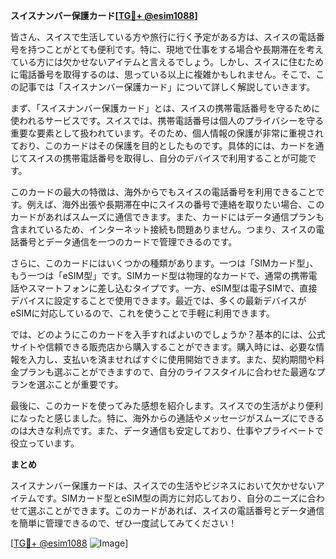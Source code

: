 **スイスナンバー保護カード[[TG💪+ @esim1088](https://t.me/s/esim1088)]**

皆さん、スイスで生活している方や旅行に行く予定がある方は、スイスの電話番号を持つことがとても便利です。特に、現地で仕事をする場合や長期滞在を考えている方には欠かせないアイテムと言えるでしょう。しかし、スイスに住むために電話番号を取得するのは、思っている以上に複雑かもしれません。そこで、この記事では「スイスナンバー保護カード」について詳しく解説していきます。

まず、「スイスナンバー保護カード」とは、スイスの携帯電話番号を守るために使われるサービスです。スイスでは、携帯電話番号は個人のプライバシーを守る重要な要素として扱われています。そのため、個人情報の保護が非常に重視されており、このカードはその保護を目的としたものです。具体的には、カードを通じてスイスの携帯電話番号を取得し、自分のデバイスで利用することが可能です。

このカードの最大の特徴は、海外からでもスイスの電話番号を利用できることです。例えば、海外出張や長期滞在中にスイスの番号で連絡を取りたい場合、このカードがあればスムーズに通信できます。また、カードにはデータ通信プランも含まれているため、インターネット接続も問題ありません。つまり、スイスの電話番号とデータ通信を一つのカードで管理できるのです。

さらに、このカードにはいくつかの種類があります。一つは「SIMカード型」、もう一つは「eSIM型」です。SIMカード型は物理的なカードで、通常の携帯電話やスマートフォンに差し込むタイプです。一方、eSIM型は電子SIMで、直接デバイスに設定することで使用できます。最近では、多くの最新デバイスがeSIMに対応しているので、これを使うことで手軽に利用できます。

では、どのようにこのカードを入手すればよいのでしょうか？基本的には、公式サイトや信頼できる販売店から購入することができます。購入時には、必要な情報を入力し、支払いを済ませればすぐに使用開始できます。また、契約期間や料金プランも選ぶことができますので、自分のライフスタイルに合わせた最適なプランを選ぶことが重要です。

最後に、このカードを使ってみた感想を紹介します。スイスでの生活がより便利になったと感じました。特に、海外からの通話やメッセージがスムーズにできるのは大きな利点です。また、データ通信も安定しており、仕事やプライベートで役立っています。

**まとめ**

スイスナンバー保護カードは、スイスでの生活やビジネスにおいて欠かせないアイテムです。SIMカード型とeSIM型の両方に対応しており、自分のニーズに合わせて選ぶことができます。このカードがあれば、スイスの電話番号とデータ通信を簡単に管理できるので、ぜひ一度試してみてください！

[[TG💪+ @esim1088](https://t.me/s/esim1088) ![Image](https://i.postimg.cc/Y0z9fWf4/image.png)]